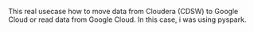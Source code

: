 This real usecase how to move data from Cloudera (CDSW) to Google Cloud or read data from Google Cloud. In this case, i was using pyspark.
